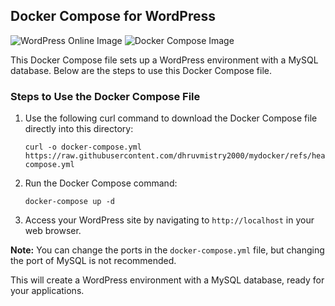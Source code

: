 ## Docker Compose for WordPress

![WordPress Online Image](https://www.vectorlogo.zone/logos/wordpress/wordpress-icon.svg)
![Docker Compose Image](https://www.vectorlogo.zone/logos/docker/docker-icon.svg)

This Docker Compose file sets up a WordPress environment with a MySQL database. Below are the steps to use this Docker Compose file.

### Steps to Use the Docker Compose File
1. Use the following curl command to download the Docker Compose file directly into this directory:

   ```
   curl -o docker-compose.yml https://raw.githubusercontent.com/dhruvmistry2000/mydocker/refs/heads/main/Wordpress/docker-compose.yml
   ```
2. Run the Docker Compose command:

   ```
   docker-compose up -d
   ```
3. Access your WordPress site by navigating to `http://localhost` in your web browser.

**Note:** You can change the ports in the `docker-compose.yml` file, but changing the port of MySQL is not recommended.

This will create a WordPress environment with a MySQL database, ready for your applications.

